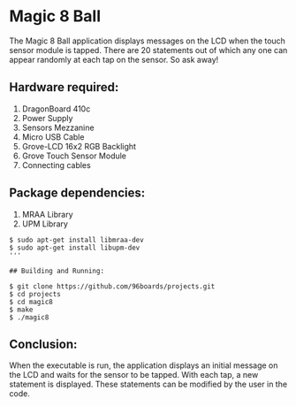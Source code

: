 # Magic 8 Ball
The Magic 8 Ball application displays messages on the LCD when the touch sensor module is tapped.
There are 20 statements out of which any one can appear randomly at each tap on the sensor. So ask away!


## Hardware required:

1. DragonBoard 410c
2. Power Supply
3. Sensors Mezzanine
4. Micro USB Cable
5. Grove-LCD 16x2 RGB Backlight
6. Grove Touch Sensor Module
7. Connecting cables

## Package dependencies:

1. MRAA Library
2. UPM Library

```shell
$ sudo apt-get install libmraa-dev
$ sudo apt-get install libupm-dev
'''

## Building and Running:

$ git clone https://github.com/96boards/projects.git      
$ cd projects	
$ cd magic8																												
$ make																															
$ ./magic8
```

## Conclusion:

When the executable is run, the application displays an initial message on the LCD and waits for the sensor to be tapped.
With each tap, a new statement is displayed. These statements can be modified by the user in the code.

